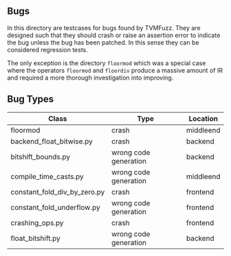 ## Bugs

In this directory are testcases for bugs found by TVMFuzz. They are designed such that they should crash or raise an assertion error to indicate the bug unless the bug has been patched. In this sense they can be considered regression tests.

The only exception is the directory `floormod` which was a special case where the operators `floormod` and `floordiv` produce a massive amount of IR and required a more thorough investigation into improving.

## Bug Types

| Class  | Type | Location |
| ------------- | ------------- | ------------- |
| floormod  | crash | middleend |
| backend_float_bitwise.py  | crash | backend |
| bitshift_bounds.py  | wrong code generation | backend |
| compile_time_casts.py  | wrong code generation | middleend |
| constant_fold_div_by_zero.py  | crash | frontend |
| constant_fold_underflow.py  | wrong code generation | frontend|
| crashing_ops.py  | crash | frontend |
| float_bitshift.py  | wrong code generation | backend |

